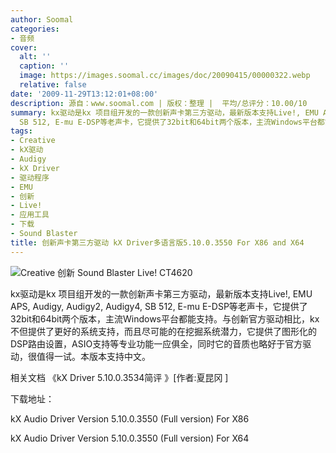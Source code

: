 ```yaml
---
author: Soomal
categories:
- 音频
cover:
  alt: ''
  caption: ''
  image: https://images.soomal.cc/images/doc/20090415/00000322.webp
  relative: false
date: '2009-11-29T13:12:01+08:00'
description: 源自：www.soomal.com | 版权：整理 |  平均/总评分：10.00/10
summary: kx驱动是kx 项目组开发的一款创新声卡第三方驱动，最新版本支持Live!, EMU APS, Audigy, Audigy2, Audigy4,
  SB 512, E-mu E-DSP等老声卡，它提供了32bit和64bit两个版本，主流Windows平台都能支持。与创新官方驱动相比，kx不但提供了更好的系统支持，而且尽可能的在挖掘系统潜力，它提供了图形化的DSP路由设置，ASIO支持等专业功能一应俱全，同时它的音质也略好于官方驱动，很值得一试。
tags:
- Creative
- kX驱动
- Audigy
- kX Driver
- 驱动程序
- EMU
- 创新
- Live!
- 应用工具
- 下载
- Sound Blaster
title: 创新声卡第三方驱动 kX Driver多语言版5.10.0.3550 For X86 and X64
---
```


![Creative 创新 Sound Blaster Live! CT4620](https://images.soomal.cc/images/doc/20091008/00002883.webp)




kx驱动是kx 项目组开发的一款创新声卡第三方驱动，最新版本支持Live!, EMU APS, Audigy, Audigy2, Audigy4, SB 512, E-mu E-DSP等老声卡，它提供了32bit和64bit两个版本，主流Windows平台都能支持。与创新官方驱动相比，kx不但提供了更好的系统支持，而且尽可能的在挖掘系统潜力，它提供了图形化的DSP路由设置，ASIO支持等专业功能一应俱全，同时它的音质也略好于官方驱动，很值得一试。本版本支持中文。

相关文档
《kX Driver 5.10.0.3534简评 》[作者:夏昆冈 ]


下载地址：



kX Audio Driver Version 5.10.0.3550 (Full version) For X86

kX Audio Driver Version 5.10.0.3550 (Full version) For X64